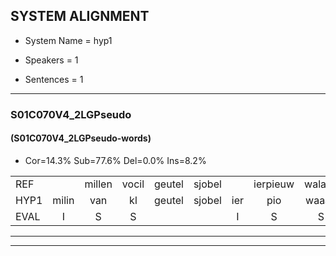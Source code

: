 
## SYSTEM ALIGNMENT

- System Name = hyp1

- Speakers = 1

- Sentences = 1

---

### S01C070V4_2LGPseudo

#### (S01C070V4_2LGPseudo-words)

- Cor=14.3%	Sub=77.6%	Del=0.0%	Ins=8.2%

|  |  |  |  |  |  |  |  |  |  |  |  |  |  |  |  |  |  |  |  |  |  |  |  |  |  |  |  |  |  |  |  |  |  |  |  |  |  |  |  |  |  |  |  |  |  |  |  |  |  |
|:--- |:---:|:---:|:---:|:---:|:---:|:---:|:---:|:---:|:---:|:---:|:---:|:---:|:---:|:---:|:---:|:---:|:---:|:---:|:---:|:---:|:---:|:---:|:---:|:---:|:---:|:---:|:---:|:---:|:---:|:---:|:---:|:---:|:---:|:---:|:---:|:---:|:---:|:---:|:---:|:---:|:---:|:---:|:---:|:---:|:---:|:---:|:---:|:---:|:---:|
| REF |  | millen | vocil | geutel | sjobel |  | ierpieuw | walaan | erke |  | haweel | saarweng | gevicht |  | eemde | bepoud | orstalk | * | veten | gefouw | * | * | * | nizung | fiewon | kneurem | vawaai | * | strellen | zwieten | foetbans | oonste | muider | grijnken | schielstaug | prilsood | vloender | milste | veurder | kloeien | ulen | orponk | schodig | ijpo | menuur | spreikje | * | hiffreeuw | wooien |
| HYP1 | milin | van | kl | geutel | sjobel | ier | pio | waaan | erke | hawel | sar | wen | gevicht | inder | bepalt | ors | talk | weten | gefl | vi | vurtar | tand | musim | di | won | knwen | valwai | stril | strellen | zlieten | footdans | wunster | meider | krenken | schielstau | prilsout | flunder | milster | verder | kloeien | ilen | orponk | schordig | epo | menuu | sprekje | uif | guifreew | woie |
| EVAL | I | S | S |  |  | I | S | S |  | I | S | S |  | I | S | S | S | S | S | S | S | S | S | S | S | S | S | S |  | S | S | S | S | S | S | S | S | S | S |  | S |  | S | S | S | S | S | S | S |
---

---
